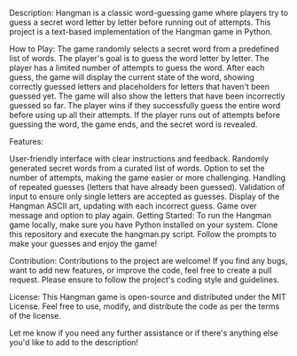 Description:
Hangman is a classic word-guessing game where players try to guess a secret word letter by letter before running out of attempts. This project is a text-based implementation of the Hangman game in Python.

How to Play:
The game randomly selects a secret word from a predefined list of words.
The player's goal is to guess the word letter by letter.
The player has a limited number of attempts to guess the word.
After each guess, the game will display the current state of the word, showing correctly guessed letters and placeholders for letters that haven't been guessed yet.
The game will also show the letters that have been incorrectly guessed so far.
The player wins if they successfully guess the entire word before using up all their attempts.
If the player runs out of attempts before guessing the word, the game ends, and the secret word is revealed.

Features:

User-friendly interface with clear instructions and feedback.
Randomly generated secret words from a curated list of words.
Option to set the number of attempts, making the game easier or more challenging.
Handling of repeated guesses (letters that have already been guessed).
Validation of input to ensure only single letters are accepted as guesses.
Display of the Hangman ASCII art, updating with each incorrect guess.
Game over message and option to play again.
Getting Started:
To run the Hangman game locally, make sure you have Python installed on your system. Clone this repository and execute the hangman.py script. Follow the prompts to make your guesses and enjoy the game!

Contribution:
Contributions to the project are welcome! If you find any bugs, want to add new features, or improve the code, feel free to create a pull request. Please ensure to follow the project's coding style and guidelines.

License:
This Hangman game is open-source and distributed under the MIT License. Feel free to use, modify, and distribute the code as per the terms of the license.

Let me know if you need any further assistance or if there's anything else you'd like to add to the description!